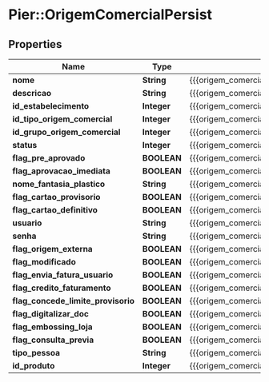 # Pier::OrigemComercialPersist

## Properties
Name | Type | Description | Notes
------------ | ------------- | ------------- | -------------
**nome** | **String** | {{{origem_comercial_update_nome_value}}} | [optional] 
**descricao** | **String** | {{{origem_comercial_update_descricao_value}}} | [optional] 
**id_estabelecimento** | **Integer** | {{{origem_comercial_update_id_estabelecimento_value}}} | [optional] 
**id_tipo_origem_comercial** | **Integer** | {{{origem_comercial_update_id_tipo_origem_comercial_value}}} | [optional] 
**id_grupo_origem_comercial** | **Integer** | {{{origem_comercial_update_id_grupo_origem_comercial_value}}} | [optional] 
**status** | **Integer** | {{{origem_comercial_update_status_value}}} | [optional] 
**flag_pre_aprovado** | **BOOLEAN** | {{{origem_comercial_update_flag_pre_aprovado_value}}} | [optional] 
**flag_aprovacao_imediata** | **BOOLEAN** | {{{origem_comercial_update_flag_aprovacao_imediata_value}}} | [optional] 
**nome_fantasia_plastico** | **String** | {{{origem_comercial_update_nome_fantasia_plastico_value}}} | [optional] 
**flag_cartao_provisorio** | **BOOLEAN** | {{{origem_comercial_update_flag_cartao_provisorio_value}}} | [optional] 
**flag_cartao_definitivo** | **BOOLEAN** | {{{origem_comercial_update_flag_cartao_definitivo_value}}} | [optional] 
**usuario** | **String** | {{{origem_comercial_update_usuario_value}}} | [optional] 
**senha** | **String** | {{{origem_comercial_update_senha_value}}} | [optional] 
**flag_origem_externa** | **BOOLEAN** | {{{origem_comercial_update_flag_origem_externa_value}}} | [optional] 
**flag_modificado** | **BOOLEAN** | {{{origem_comercial_update_flag_modificado_value}}} | [optional] 
**flag_envia_fatura_usuario** | **BOOLEAN** | {{{origem_comercial_update_flag_envia_fatura_usuario_value}}} | [optional] 
**flag_credito_faturamento** | **BOOLEAN** | {{{origem_comercial_update_flag_credito_faturamento_value}}} | [optional] 
**flag_concede_limite_provisorio** | **BOOLEAN** | {{{origem_comercial_update_flag_concede_limite_provisorio_value}}} | [optional] 
**flag_digitalizar_doc** | **BOOLEAN** | {{{origem_comercial_update_flag_digitalizar_doc_value}}} | [optional] 
**flag_embossing_loja** | **BOOLEAN** | {{{origem_comercial_update_flag_embossing_loja_value}}} | [optional] 
**flag_consulta_previa** | **BOOLEAN** | {{{origem_comercial_update_flag_consulta_previa_value}}} | [optional] 
**tipo_pessoa** | **String** | {{{origem_comercial_update_tipo_pessoa_value}}} | [optional] 
**id_produto** | **Integer** | {{{origem_comercial_persist_id_produto_value}}} | [optional] 



